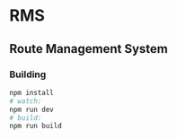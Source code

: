 # RMS
## Route Management System

### Building

``` bash
npm install
# watch:
npm run dev
# build:
npm run build
```

